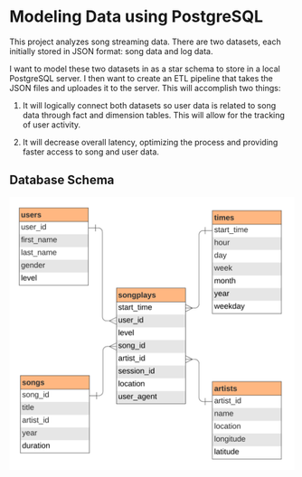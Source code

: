 # Modeling Data using PostgreSQL

This project analyzes song streaming data. There are two datasets, each initially stored in JSON format: song data and log data. 

I want to model these two datasets in as a star schema to store in a local PostgreSQL server. I then want to create an ETL pipeline that takes the JSON files and uploades it to the server. This will accomplish two things:

1. It will logically connect both datasets so user data is related to song data through fact and dimension tables. This will allow for the tracking of user activity.

2. It will decrease overall latency, optimizing the process and providing faster access to song and user data.

## Database Schema

![ERD](files/sparkify-postgres-erd.png)

